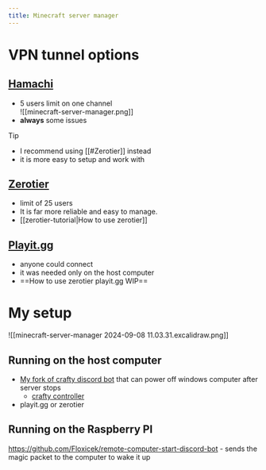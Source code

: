 ```yaml
---
title: Minecraft server manager
---
```

# VPN tunnel options
## [Hamachi](https://www.vpn.net/)
- 5 users limit on one channel </br>
![[minecraft-server-manager.png]]</br>
- **always** some issues 

> [!tip] 
> - I recommend using [[#Zerotier]] instead
> - it is more easy to setup and work with 


## [Zerotier](https://www.zerotier.com/)
- limit of 25 users
- It is far more reliable and easy to manage.
- [[zerotier-tutorial|How to use zerotier]]

## [Playit.gg](https://playit.gg/)
- anyone could connect
- it was needed only on the host computer
- ==How to use zerotier playit.gg WIP==
# My setup
![[minecraft-server-manager 2024-09-08 11.03.31.excalidraw.png]]

## Running on the host computer
- [My fork of crafty discord bot](https://github.com/Floxicek/crafty_discord_bot) that can power off windows computer after server stops
	- [crafty controller](https://craftycontrol.com/)
- playit.gg or zerotier

## Running on the Raspberry PI
https://github.com/Floxicek/remote-computer-start-discord-bot - sends the magic packet to the computer to wake it up